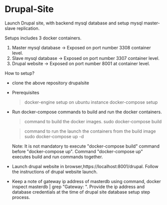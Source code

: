 # Drupal-Site

Launch Drupal site, with backend mysql database and setup mysql master-slave replication.

Setups includes 3 docker containers.

1) Master mysql database -> Exposed on port number 3308 container level.
2) Slave mysql database -> Exposed on  port number 3307 container level.
3) Drupal website -> Exposed on port number 8001 at container level.


How to setup?

* clone the above repository drupalsite
* Prerequisites
  > docker-engine setup on ubuntu instance
  > docker-compose setup

* Run docker-compose commands to build and run the docker containers.
  > command to build the docker images.
     sudo docker-compose build 

  > command to run the launch the containers from the build image
     sudo docker-compose up -d
  
  Note: It is not mandatory to execute "docker-compose build" command before "docker-compose up". Command "docker-compose up" executes build and run commands together.



* Launch drupal website in browser,https://localhost:8001/drupal. 
Follow the instructions of drupal website launch.


* Keep a note of gateway ip address of masterdb using command, docker inspect masterdb | grep "Gateway: ".
Provide the ip address and database credentials at the time of drupal site database setup step process.





